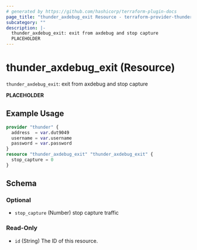 ```yaml
---
# generated by https://github.com/hashicorp/terraform-plugin-docs
page_title: "thunder_axdebug_exit Resource - terraform-provider-thunder"
subcategory: ""
description: |-
  thunder_axdebug_exit: exit from axdebug and stop capture
  PLACEHOLDER
---
```


# thunder_axdebug_exit (Resource)

`thunder_axdebug_exit`: exit from axdebug and stop capture

__PLACEHOLDER__

## Example Usage

```terraform
provider "thunder" {
  address  = var.dut9049
  username = var.username
  password = var.password
}
resource "thunder_axdebug_exit" "thunder_axdebug_exit" {
  stop_capture = 0
}
```

<!-- schema generated by tfplugindocs -->
## Schema

### Optional

- `stop_capture` (Number) stop capture traffic

### Read-Only

- `id` (String) The ID of this resource.


